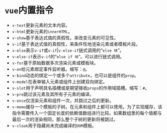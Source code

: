 # `vue`内置指令

- `v-text`更新元素的文本内容。
- `v-html`更新元素的`innerHTML`。
- `v-show`基于表达式值的真假性，来改变元素的可见性。
- `v-if`基于表达式值的真假性，来条件性地渲染元素或者模板片段。
- `v-else`表示`v-if`或`v-if`|`v-else-if`链式调用的“`else 块`”。
- `v-else-if`表示`v-if`的“`else if 块`”。可以进行链式调用。
- `v-for`基于原始数据多次渲染元素或模板块。
- `v-on`给元素绑定事件监听器。缩写：`@`。
- `v-bind`动态的绑定一个或多个`attribute`，也可以是组件的`prop`。
- `v-model`在表单输入元素或组件上创建双向绑定。
- `v-slot`用于声明具名插槽或是期望接收`props`的作用域插槽。缩写：`#`。
- `v-pre`跳过该元素及其所有子元素的编译。
- `v-once`仅渲染元素和组件一次，并跳过之后的更新。
- `v-memo`缓存一个模板的子树。在元素和组件上都可以使用。为了实现缓存，该指令需要传入一个固定长度的依赖值数组进行比较。如果数组里的每个值都与最后一次的渲染相同，那么整个子树的更新将被跳过。
- `v-cloak`用于隐藏尚未完成编译的`DOM`模板。

